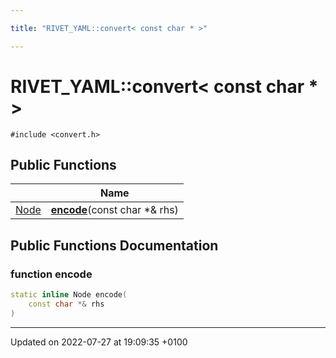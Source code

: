 ```yaml
---

title: "RIVET_YAML::convert< const char * >"

---
```


# RIVET_YAML::convert< const char * >






`#include <convert.h>`

## Public Functions

|                | Name           |
| -------------- | -------------- |
| <a href="http://example.org/classes/classrivet__yaml_1_1node/">Node</a> | **[encode](http://example.org/classes/structrivet__yaml_1_1convert_3_01const_01char_01_5_01_4/#function-encode)**(const char *& rhs) |

## Public Functions Documentation

### function encode

```cpp
static inline Node encode(
    const char *& rhs
)
```


-------------------------------

Updated on 2022-07-27 at 19:09:35 +0100